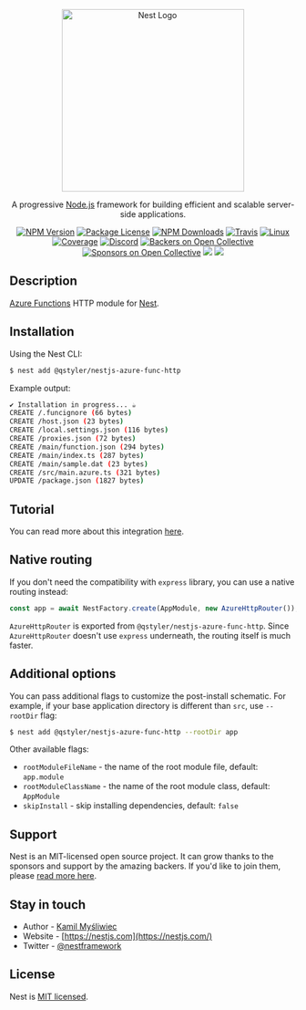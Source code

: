 <p align="center">
  <a href="http://nestjs.com/" target="blank"><img src="https://nestjs.com/img/logo_text.svg" width="320" alt="Nest Logo" /></a>
</p>

[travis-image]: https://api.travis-ci.org/nestjs/nest.svg?branch=master
[travis-url]: https://travis-ci.org/nestjs/nest
[linux-image]: https://img.shields.io/travis/nestjs/nest/master.svg?label=linux
[linux-url]: https://travis-ci.org/nestjs/nest

  <p align="center">A progressive <a href="http://nodejs.org" target="blank">Node.js</a> framework for building efficient and scalable server-side applications.</p>
    <p align="center">
<a href="https://www.npmjs.com/~nestjscore"><img src="https://img.shields.io/npm/v/@nestjs/core.svg" alt="NPM Version" /></a>
<a href="https://www.npmjs.com/~nestjscore"><img src="https://img.shields.io/npm/l/@nestjs/core.svg" alt="Package License" /></a>
<a href="https://www.npmjs.com/~nestjscore"><img src="https://img.shields.io/npm/dm/@nestjs/core.svg" alt="NPM Downloads" /></a>
<a href="https://travis-ci.org/nestjs/nest"><img src="https://api.travis-ci.org/nestjs/nest.svg?branch=master" alt="Travis" /></a>
<a href="https://travis-ci.org/nestjs/nest"><img src="https://img.shields.io/travis/nestjs/nest/master.svg?label=linux" alt="Linux" /></a>
<a href="https://coveralls.io/github/nestjs/nest?branch=master"><img src="https://coveralls.io/repos/github/nestjs/nest/badge.svg?branch=master#5" alt="Coverage" /></a>
<a href="https://discord.gg/G7Qnnhy" target="_blank"><img src="https://img.shields.io/badge/discord-online-brightgreen.svg" alt="Discord"/></a>
<a href="https://opencollective.com/nest#backer"><img src="https://opencollective.com/nest/backers/badge.svg" alt="Backers on Open Collective" /></a>
<a href="https://opencollective.com/nest#sponsor"><img src="https://opencollective.com/nest/sponsors/badge.svg" alt="Sponsors on Open Collective" /></a>
  <a href="https://paypal.me/kamilmysliwiec"><img src="https://img.shields.io/badge/Donate-PayPal-dc3d53.svg"/></a>
  <a href="https://twitter.com/nestframework"><img src="https://img.shields.io/twitter/follow/nestframework.svg?style=social&label=Follow"></a>
</p>
  <!--[![Backers on Open Collective](https://opencollective.com/nest/backers/badge.svg)](https://opencollective.com/nest#backer)
  [![Sponsors on Open Collective](https://opencollective.com/nest/sponsors/badge.svg)](https://opencollective.com/nest#sponsor)-->

## Description

[Azure Functions](https://code.visualstudio.com/tutorials/functions-extension/getting-started) HTTP module for [Nest](https://github.com/nestjs/nest).

## Installation

Using the Nest CLI:

```bash
$ nest add @qstyler/nestjs-azure-func-http
```

Example output:

```bash
✔ Installation in progress... ☕
CREATE /.funcignore (66 bytes)
CREATE /host.json (23 bytes)
CREATE /local.settings.json (116 bytes)
CREATE /proxies.json (72 bytes)
CREATE /main/function.json (294 bytes)
CREATE /main/index.ts (287 bytes)
CREATE /main/sample.dat (23 bytes)
CREATE /src/main.azure.ts (321 bytes)
UPDATE /package.json (1827 bytes)
```

## Tutorial

You can read more about this integration [here](https://trilon.io/blog/deploy-nestjs-azure-functions).

## Native routing

If you don't need the compatibility with `express` library, you can use a native routing instead:

```typescript
const app = await NestFactory.create(AppModule, new AzureHttpRouter());
```

`AzureHttpRouter` is exported from `@qstyler/nestjs-azure-func-http`. Since `AzureHttpRouter` doesn't use `express` underneath, the routing itself is much faster.

## Additional options

You can pass additional flags to customize the post-install schematic. For example, if your base application directory is different than `src`, use `--rootDir` flag:

```bash
$ nest add @qstyler/nestjs-azure-func-http --rootDir app
```

Other available flags:

- `rootModuleFileName` - the name of the root module file, default: `app.module`
- `rootModuleClassName` - the name of the root module class, default: `AppModule`
- `skipInstall` - skip installing dependencies, default: `false`

## Support

Nest is an MIT-licensed open source project. It can grow thanks to the sponsors and support by the amazing backers. If you'd like to join them, please [read more here](https://docs.nestjs.com/support).

## Stay in touch

- Author - [Kamil Myśliwiec](https://twitter.com/kammysliwiec)
- Website - [https://nestjs.com](https://nestjs.com/)
- Twitter - [@nestframework](https://twitter.com/nestframework)

## License

Nest is [MIT licensed](LICENSE).
